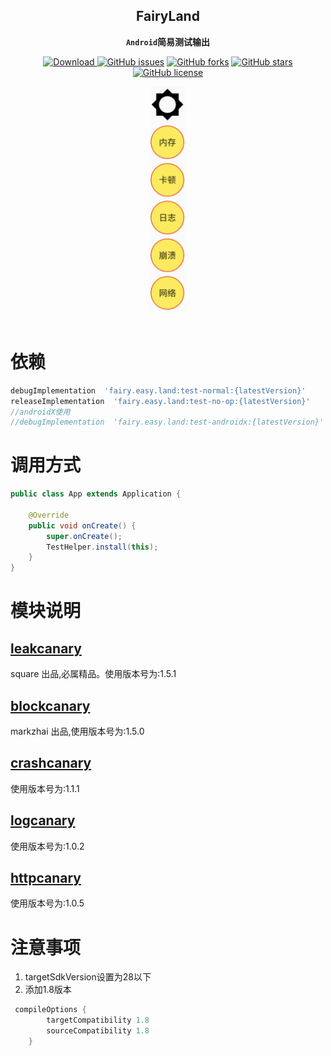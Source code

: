 <div align="center">

## FairyLand

**`Android`简易测试输出**

[![Download](https://api.bintray.com/packages/guxiaonian/FairyLand/FairyLandNormal/images/download.svg) ](https://bintray.com/guxiaonian/FairyLand/FairyLandNormal/_latestVersion)
[![GitHub issues](https://img.shields.io/github/issues/guxiaonian/FairyLand.svg)](https://github.com/guxiaonian/FairyLand/issues)
[![GitHub forks](https://img.shields.io/github/forks/guxiaonian/FairyLand.svg)](https://github.com/guxiaonian/FairyLand/network)
[![GitHub stars](https://img.shields.io/github/stars/guxiaonian/FairyLand.svg)](https://github.com/guxiaonian/FairyLand/stargazers)
[![GitHub license](https://img.shields.io/github/license/guxiaonian/FairyLand.svg)](http://www.apache.org/licenses/LICENSE-2.0)

<img  src="./img/show.png"  height="360"/>

</div>
<br>

# 依赖

```gradle
debugImplementation  'fairy.easy.land:test-normal:{latestVersion}'
releaseImplementation  'fairy.easy.land:test-no-op:{latestVersion}'
//androidX使用
//debugImplementation  'fairy.easy.land:test-androidx:{latestVersion}'

```
      
# 调用方式

```java
public class App extends Application {

    @Override
    public void onCreate() {
        super.onCreate();
        TestHelper.install(this);
    }
}

```

# 模块说明

## [leakcanary](https://github.com/markzhai/AndroidPerformanceMonitor)

square  出品,必属精品。使用版本号为:1.5.1

## [blockcanary](https://github.com/square/leakcanary)

markzhai 出品,使用版本号为:1.5.0

## [crashcanary](https://github.com/guxiaonian/CrashCanary)

使用版本号为:1.1.1

## [logcanary](https://github.com/guxiaonian/LogCanary)

使用版本号为:1.0.2

## [httpcanary](https://github.com/guxiaonian/HttpCanary)

使用版本号为:1.0.5

# 注意事项

1. targetSdkVersion设置为28以下
2. 添加1.8版本

```gradle
 compileOptions {
        targetCompatibility 1.8
        sourceCompatibility 1.8
    }
```
